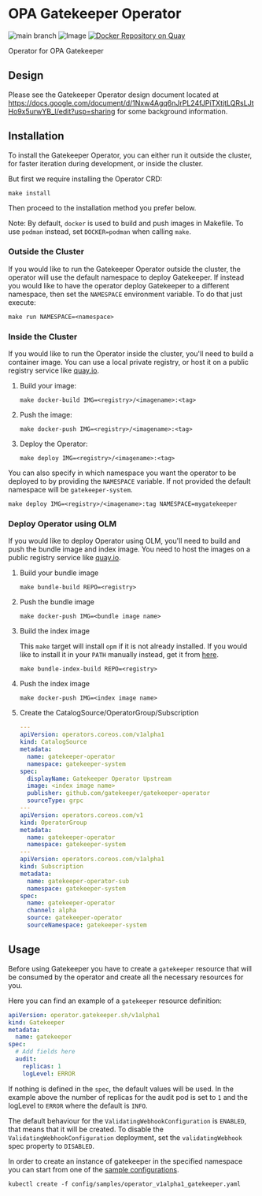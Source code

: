 # OPA Gatekeeper Operator
![main branch](https://github.com/gatekeeper/gatekeeper-operator/workflows/Go/badge.svg?branch=main)
![Image](https://github.com/gatekeeper/gatekeeper-operator/workflows/Image/badge.svg)
[![Docker Repository on
Quay](https://quay.io/repository/gatekeeper/gatekeeper-operator/status "Docker
Repository on
Quay")](https://quay.io/repository/gatekeeper/gatekeeper-operator)

Operator for OPA Gatekeeper

## Design

Please see the Gatekeeper Operator design document located at
https://docs.google.com/document/d/1Nxw4Agq6nJrPL24fJPiTXtjtLQRsLJtHo9x5urwYB_I/edit?usp=sharing
for some background information.

## Installation

To install the Gatekeeper Operator, you can either run it outside the cluster,
for faster iteration during development, or inside the cluster.

But first we require installing the Operator CRD:

```shell
make install
```

Then proceed to the installation method you prefer below.

Note: By default, `docker` is used to build and push images in Makefile. To use `podman` instead, set `DOCKER=podman` when calling `make`.

### Outside the Cluster

If you would like to run the Gatekeeper Operator outside the cluster, the
operator will use the default namespace to deploy Gatekeeper. If instead you
would like to have the operator deploy Gatekeeper to a different namespace,
then set the `NAMESPACE` environment variable. To do that just execute:

```shell
make run NAMESPACE=<namespace>
```

### Inside the Cluster

If you would like to run the Operator inside the cluster, you'll need to build
a container image. You can use a local private registry, or host it on a public
registry service like [quay.io](https://quay.io).

1. Build your image:
    ```shell
    make docker-build IMG=<registry>/<imagename>:<tag>
    ```
1. Push the image:
    ```shell
    make docker-push IMG=<registry>/<imagename>:<tag>
    ```
1. Deploy the Operator:
    ```shell
    make deploy IMG=<registry>/<imagename>:<tag>
    ```

You can also specify in which namespace you want the operator to be deployed to by
providing the `NAMESPACE` variable. If not provided the default namespace will be 
`gatekeeper-system`.

```shell
make deploy IMG=<registry>/<imagename>:tag NAMESPACE=mygatekeeper
```

### Deploy Operator using OLM

If you would like to deploy Operator using OLM, you'll need to build and push the bundle image and index image. You need to host the images on a public registry service like [quay.io](https://quay.io).

1. Build your bundle image
    ```shell
    make bundle-build REPO=<registry>
    ```
1. Push the bundle image
    ```shell
    make docker-push IMG=<bundle image name>
    ```
1. Build the index image

    This `make` target will install `opm` if it is not already installed. If
    you would like to install it in your `PATH` manually instead, get it from
    [here](https://github.com/operator-framework/operator-registry/releases).
    ```shell
    make bundle-index-build REPO=<registry>
    ```
1. Push the index image
    ```shell
    make docker-push IMG=<index image name>
    ```
1. Create the CatalogSource/OperatorGroup/Subscription
    ```yaml
    ---
    apiVersion: operators.coreos.com/v1alpha1
    kind: CatalogSource
    metadata:
      name: gatekeeper-operator
      namespace: gatekeeper-system
    spec:
      displayName: Gatekeeper Operator Upstream
      image: <index image name>
      publisher: github.com/gatekeeper/gatekeeper-operator
      sourceType: grpc
    ---
    apiVersion: operators.coreos.com/v1
    kind: OperatorGroup
    metadata:
      name: gatekeeper-operator
      namespace: gatekeeper-system
    ---
    apiVersion: operators.coreos.com/v1alpha1
    kind: Subscription
    metadata:
      name: gatekeeper-operator-sub
      namespace: gatekeeper-system
    spec:
      name: gatekeeper-operator
      channel: alpha
      source: gatekeeper-operator
      sourceNamespace: gatekeeper-system
    ```

## Usage

Before using Gatekeeper you have to create a `gatekeeper` resource that will be consumed by the operator and create all the necessary resources for you.

Here you can find an example of a `gatekeeper` resource definition:

```yaml
apiVersion: operator.gatekeeper.sh/v1alpha1
kind: Gatekeeper
metadata:
  name: gatekeeper
spec:
  # Add fields here
  audit:
    replicas: 1
    logLevel: ERROR
```

If nothing is defined in the `spec`, the default values will be used. In the example above the number of replicas for the audit pod is set to `1` and the logLevel to `ERROR` where the default is `INFO`.

The default behaviour for the `ValidatingWebhookConfiguration` is `ENABLED`, that means that it will be created. To disable the `ValidatingWebhookConfiguration` deployment, set the `validatingWebhook` spec property to `DISABLED`.

In order to create an instance of gatekeeper in the specified namespace you can start from one of the [sample configurations](config/samples).

```shell
kubectl create -f config/samples/operator_v1alpha1_gatekeeper.yaml
```
